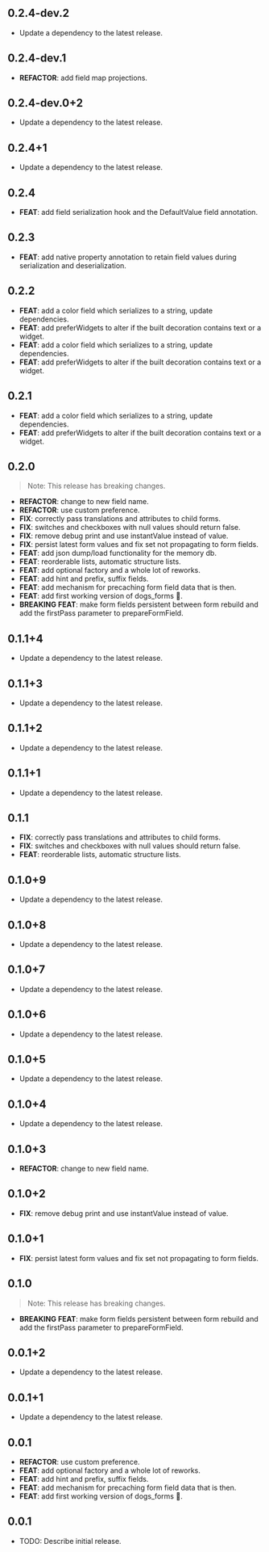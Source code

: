 ## 0.2.4-dev.2

 - Update a dependency to the latest release.

## 0.2.4-dev.1

 - **REFACTOR**: add field map projections.

## 0.2.4-dev.0+2

 - Update a dependency to the latest release.

## 0.2.4+1

 - Update a dependency to the latest release.

## 0.2.4

 - **FEAT**: add field serialization hook and the DefaultValue field annotation.

## 0.2.3

 - **FEAT**: add native property annotation to retain field values during serialization and deserialization.

## 0.2.2

 - **FEAT**: add a color field which serializes to a string, update dependencies.
 - **FEAT**: add preferWidgets to alter if the built decoration contains text or a widget.
 - **FEAT**: add a color field which serializes to a string, update dependencies.
 - **FEAT**: add preferWidgets to alter if the built decoration contains text or a widget.

## 0.2.1

 - **FEAT**: add a color field which serializes to a string, update dependencies.
 - **FEAT**: add preferWidgets to alter if the built decoration contains text or a widget.

## 0.2.0

> Note: This release has breaking changes.

 - **REFACTOR**: change to new field name.
 - **REFACTOR**: use custom preference.
 - **FIX**: correctly pass translations and attributes to child forms.
 - **FIX**: switches and checkboxes with null values should return false.
 - **FIX**: remove debug print and use instantValue instead of value.
 - **FIX**: persist latest form values and fix set not propagating to form fields.
 - **FEAT**: add json dump/load functionality for the memory db.
 - **FEAT**: reorderable lists, automatic structure lists.
 - **FEAT**: add optional factory and a whole lot of reworks.
 - **FEAT**: add hint and prefix, suffix fields.
 - **FEAT**: add mechanism for precaching form field data that is then.
 - **FEAT**: add first working version of dogs_forms 🎉.
 - **BREAKING** **FEAT**: make form fields persistent between form rebuild and add the firstPass parameter to prepareFormField.

## 0.1.1+4

 - Update a dependency to the latest release.

## 0.1.1+3

 - Update a dependency to the latest release.

## 0.1.1+2

 - Update a dependency to the latest release.

## 0.1.1+1

 - Update a dependency to the latest release.

## 0.1.1

 - **FIX**: correctly pass translations and attributes to child forms.
 - **FIX**: switches and checkboxes with null values should return false.
 - **FEAT**: reorderable lists, automatic structure lists.

## 0.1.0+9

 - Update a dependency to the latest release.

## 0.1.0+8

 - Update a dependency to the latest release.

## 0.1.0+7

 - Update a dependency to the latest release.

## 0.1.0+6

 - Update a dependency to the latest release.

## 0.1.0+5

 - Update a dependency to the latest release.

## 0.1.0+4

 - Update a dependency to the latest release.

## 0.1.0+3

 - **REFACTOR**: change to new field name.

## 0.1.0+2

 - **FIX**: remove debug print and use instantValue instead of value.

## 0.1.0+1

 - **FIX**: persist latest form values and fix set not propagating to form fields.

## 0.1.0

> Note: This release has breaking changes.

 - **BREAKING** **FEAT**: make form fields persistent between form rebuild and add the firstPass parameter to prepareFormField.

## 0.0.1+2

 - Update a dependency to the latest release.

## 0.0.1+1

 - Update a dependency to the latest release.

## 0.0.1

 - **REFACTOR**: use custom preference.
 - **FEAT**: add optional factory and a whole lot of reworks.
 - **FEAT**: add hint and prefix, suffix fields.
 - **FEAT**: add mechanism for precaching form field data that is then.
 - **FEAT**: add first working version of dogs_forms 🎉.

## 0.0.1

* TODO: Describe initial release.
